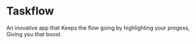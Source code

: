 # Taskflow
An inovative app that Keeps the flow going by highlighting your progess, Giving you that boost.
